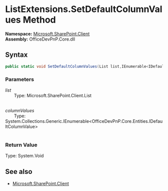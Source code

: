 # ListExtensions.SetDefaultColumnValues Method  
**Namespace:** [Microsoft.SharePoint.Client](Microsoft.SharePoint.Client.md)  
**Assembly:** OfficeDevPnP.Core.dll  
## Syntax
```C#
public static void SetDefaultColumnValues(List list,IEnumerable<IDefaultColumnValue> columnValues)
```
### Parameters
*list*  
&emsp;&emsp;Type: Microsoft.SharePoint.Client.List  
&emsp;&emsp;  
  
*columnValues*  
&emsp;&emsp;Type: System.Collections.Generic.IEnumerable<OfficeDevPnP.Core.Entities.IDefaultColumnValue>  
&emsp;&emsp;  
  
### Return Value
Type: System.Void  

## See also
- [Microsoft.SharePoint.Client](Microsoft.SharePoint.Client.md)
